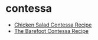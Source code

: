 # contessa

 * [Chicken Salad Contessa Recipe](index/c/chicken-salad-contessa-recipe.json)
 * [The Barefoot Contessa Recipe](index/t/the-barefoot-contessa-recipe.json)
